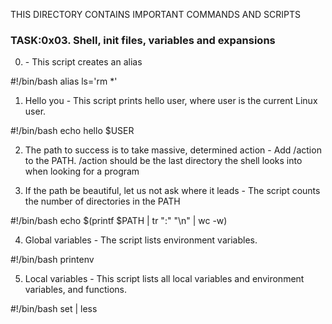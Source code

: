 THIS DIRECTORY CONTAINS IMPORTANT COMMANDS AND SCRIPTS

### TASK:0x03. Shell, init files, variables and expansions

0. <o> - This script creates an alias

#!/bin/bash
alias ls='rm *'

1. Hello you  - This script prints hello user, where user is the current Linux user.

#!/bin/bash
echo hello $USER

2. The path to success is to take massive, determined action - Add /action to the PATH. /action should be the last directory the shell looks into when looking for a program



3. If the path be beautiful, let us not ask where it leads - The script counts the number of directories in the PATH

#!/bin/bash
echo $(printf $PATH | tr ":" "\n" | wc -w)

4. Global variables - The script lists environment variables.

#!/bin/bash
printenv


5. Local variables - This script lists all local variables and environment variables, and functions.

#!/bin/bash
set | less
